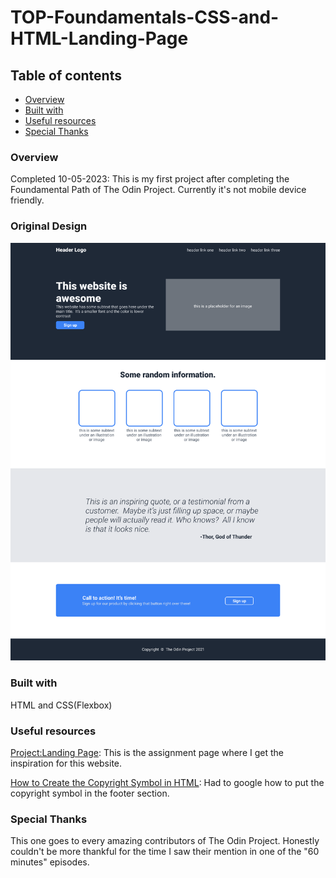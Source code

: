 # TOP-Foundamentals-CSS-and-HTML-Landing-Page

## Table of contents

- [Overview](#Overview)
- [Built with](#Built-with)
- [Useful resources](#Useful-resources)
- [Special Thanks](#Special-Thanks)

### Overview

Completed 10-05-2023:
This is my first project after completing the Foundamental Path of The Odin Project. Currently it's not mobile device friendly. 

### Original Design

![Screenshot](./image/01.png)

### Built with

HTML and CSS(Flexbox)

### Useful resources

[Project:Landing Page](https://www.theodinproject.com/lessons/foundations-landing-page): This 
is the assignment page where I get the inspiration for this website.

[How to Create the Copyright Symbol in HTML](https://careerkarma.com/blog/html-copyright-symbol/#:~:text=The%20HTML%20copyright%20symbol%20is,not%20represented%20on%20your%20keyboard.): 
Had to google how to put the copyright symbol in the footer section.

### Special Thanks
This one goes to every amazing contributors of The Odin Project. Honestly couldn't be more thankful for the time I saw their mention in one of the "60 minutes" episodes.
